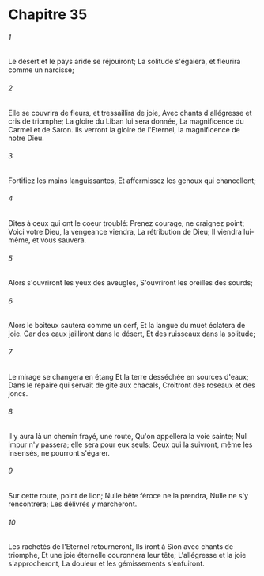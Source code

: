 # Chapitre 35

###### 1
Le désert et le pays aride se réjouiront; La solitude s'égaiera, et fleurira comme un narcisse;
###### 2
Elle se couvrira de fleurs, et tressaillira de joie, Avec chants d'allégresse et cris de triomphe; La gloire du Liban lui sera donnée, La magnificence du Carmel et de Saron. Ils verront la gloire de l'Eternel, la magnificence de notre Dieu.
###### 3
Fortifiez les mains languissantes, Et affermissez les genoux qui chancellent;
###### 4
Dites à ceux qui ont le coeur troublé: Prenez courage, ne craignez point; Voici votre Dieu, la vengeance viendra, La rétribution de Dieu; Il viendra lui-même, et vous sauvera.
###### 5
Alors s'ouvriront les yeux des aveugles, S'ouvriront les oreilles des sourds;
###### 6
Alors le boiteux sautera comme un cerf, Et la langue du muet éclatera de joie. Car des eaux jailliront dans le désert, Et des ruisseaux dans la solitude;
###### 7
Le mirage se changera en étang Et la terre desséchée en sources d'eaux; Dans le repaire qui servait de gîte aux chacals, Croîtront des roseaux et des joncs.
###### 8
Il y aura là un chemin frayé, une route, Qu'on appellera la voie sainte; Nul impur n'y passera; elle sera pour eux seuls; Ceux qui la suivront, même les insensés, ne pourront s'égarer.
###### 9
Sur cette route, point de lion; Nulle bête féroce ne la prendra, Nulle ne s'y rencontrera; Les délivrés y marcheront.
###### 10
Les rachetés de l'Eternel retourneront, Ils iront à Sion avec chants de triomphe, Et une joie éternelle couronnera leur tête; L'allégresse et la joie s'approcheront, La douleur et les gémissements s'enfuiront.
